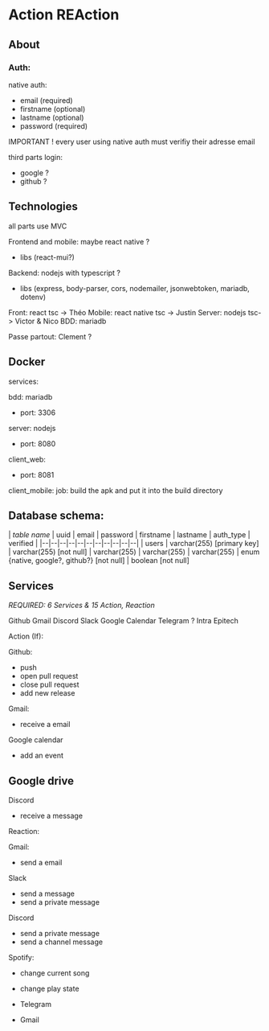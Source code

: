 # Action REAction

## About

### Auth:

native auth:
- email (required)
- firstname (optional)
- lastname (optional)
- password (required)

IMPORTANT !
every user using native auth must verifiy their adresse email

third parts login:
- google ?
- github ?

## Technologies

all parts use MVC

Frontend and mobile: maybe react native ?

- libs (react-mui?)

Backend: nodejs with typescript ?

- libs (express, body-parser, cors, nodemailer, jsonwebtoken, mariadb, dotenv)

Front: react tsc -> Théo
Mobile: react native tsc -> Justin
Server: nodejs tsc-> Victor & Nico
BDD: mariadb

Passe partout: Clement ?

## Docker

services:

bdd: mariadb
- port: 3306

server: nodejs
- port: 8080

client_web:
- port: 8081

client_mobile:
 job: build the apk and put it into the build directory



## Database schema:

| *table name* | uuid | email | password | firstname | lastname | auth_type | verified |
|--|--|--|--|--|--|--|--|--|--|--|
| users | varchar(255) [primary key] | varchar(255) [not null] | varchar(255) | varchar(255) | varchar(255) | enum {native, google?, github?} [not null] | boolean [not null]




## Services

*REQUIRED: 6 Services & 15 Action, Reaction*

Github
Gmail
Discord
Slack
Google Calendar
Telegram ?
Intra Epitech




Action (If):

Github:
- push
- open pull request
- close pull request
- add new release

Gmail:
- receive a email

Google calendar
- add an event

Google drive
- 

Discord
- receive a message

Reaction:

Gmail:
- send a email

Slack
- send a message
- send a private message

Discord
- send a private message
- send a channel message

Spotify:
- change current song
- change play state

- Telegram
- Gmail
